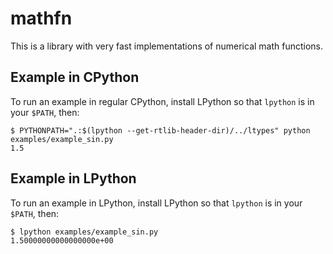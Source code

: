 # mathfn

This is a library with very fast implementations of numerical math functions.

## Example in CPython

To run an example in regular CPython, install LPython so that `lpython` is in
your `$PATH`, then:

```console
$ PYTHONPATH=".:$(lpython --get-rtlib-header-dir)/../ltypes" python examples/example_sin.py
1.5
```

## Example in LPython

To run an example in LPython, install LPython so that `lpython` is in
your `$PATH`, then:

```console
$ lpython examples/example_sin.py
1.50000000000000000e+00
```
